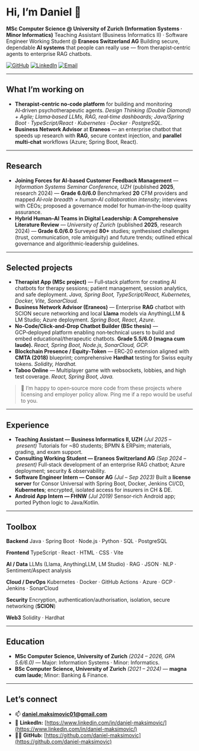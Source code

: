 # Hi, I’m Daniel 👋

**MSc Computer Science @ University of Zurich (Information Systems · Minor Informatics)**
Teaching Assistant (Business Informatics II) · Software Engineer Working Student @ **Eraneos Switzerland AG**
Building secure, dependable **AI systems** that people can really use — from therapist‑centric agents to enterprise RAG chatbots.

[![GitHub](https://img.shields.io/badge/GitHub-daniel--maksimovic-181717?logo=github)](https://github.com/daniel-maksimovic)
[![LinkedIn](https://img.shields.io/badge/LinkedIn-daniel--maksimovic-0A66C2?logo=linkedin\&logoColor=white)](https://www.linkedin.com/in/daniel-maksimovic/)
[![Email](https://img.shields.io/badge/Email-daniel.maksimovic01%40gmail.com-D14836?logo=gmail\&logoColor=white)](mailto:daniel.maksimovic01@gmail.com)

---

## What I’m working on

* **Therapist‑centric no‑code platform** for building and monitoring AI‑driven psychotherapeutic agents.
  *Design Thinking (Double Diamond) + Agile; Llama‑based LLMs, RAG, real‑time dashboards; Java/Spring Boot · TypeScript/React · Kubernetes · Docker · PostgreSQL.*
* **Business Network Advisor** at **Eraneos** — an enterprise chatbot that speeds up research with **RAG**, secure context injection, and **parallel multi‑chat** workflows (Azure; Spring Boot, React).

---

## Research

* **Joining Forces for AI‑based Customer Feedback Management** — *Information Systems Seminar Conference, UZH* (published **2025**, research 2024) — **Grade 6.0/6.0**
  Benchmarked **20** CFM providers and mapped *AI‑role breadth × human‑AI collaboration intensity*; interviews with CEOs; proposed a governance model for human‑in‑the‑loop quality assurance.
* **Hybrid Human–AI Teams in Digital Leadership: A Comprehensive Literature Review** — *University of Zurich* (published **2025**, research 2024) — **Grade 6.0/6.0**
  Surveyed **80+** studies; synthesised challenges (trust, communication, role ambiguity) and future trends; outlined ethical governance and algorithmic‑leadership guidelines.

---

## Selected projects

* **Therapist App (MSc project)** — Full‑stack platform for creating AI chatbots for therapy sessions; patient management, session analytics, and safe deployment.
  *Java, Spring Boot, TypeScript/React, Kubernetes, Docker, Vite, SonarCloud.*
* **Business Network Advisor (Eraneos)** — Enterprise **RAG** chatbot with SCION secure networking and local **Llama** models via AnythingLLM & LM Studio; Azure deployment.
  *Spring Boot, React, Azure.*
* **No‑Code/Click‑and‑Drop Chatbot Builder (BSc thesis)** — GCP‑deployed platform enabling non‑technical users to build and embed educational/therapeutic chatbots. **Grade 5.5/6.0 (magna cum laude).**
  *React, Spring Boot, Node.js, SonarCloud, GCP.*
* **Blockchain Presence / Equity‑Token** — ERC‑20 extension aligned with **CMTA (2018)** blueprint; comprehensive **Hardhat** testing for Swiss equity tokens.
  *Solidity, Hardhat.*
* **Taboo Online** — Multiplayer game with websockets, lobbies, and high test coverage.
  *React, Spring Boot, Java.*

> 🔎 I’m happy to open‑source more code from these projects where licensing and employer policy allow. Ping me if a repo would be useful to you.

---

## Experience

* **Teaching Assistant — Business Informatics II, UZH** *(Jul 2025 – present)*
  Tutorials for \~80 students; BPMN & ERPsim; materials, grading, and exam support.
* **Consulting Working Student — Eraneos Switzerland AG** *(Sep 2024 – present)*
  Full‑stack development of an enterprise RAG chatbot; Azure deployment; security & observability.
* **Software Engineer Intern — Consor AG** *(Jul – Sep 2023)*
  Built a **license server** for Consor Universal with Spring Boot, Docker, Jenkins CI/CD, **Kubernetes**; encrypted, isolated access for insurers in CH & DE.
* **Android App Intern — FHNW** *(Jul 2019)*
  Sensor‑rich Android app; ported Python logic to Java/Kotlin.

---

## Toolbox

**Backend**
Java · Spring Boot · Node.js · Python · SQL · PostgreSQL

**Frontend**
TypeScript · React · HTML · CSS · Vite

**AI / Data**
LLMs (Llama, AnythingLLM, LM Studio) · RAG · JSON · NLP · Sentiment/Aspect analysis

**Cloud / DevOps**
Kubernetes · Docker · GitHub Actions · Azure · GCP · Jenkins · SonarCloud

**Security**
Encryption, authentication/authorisation, isolation, secure networking (**SCION**)

**Web3**
Solidity · Hardhat

---

## Education

* **MSc Computer Science, University of Zurich** *(2024 – 2026, GPA 5.6/6.0)* — Major: Information Systems · Minor: Informatics.
* **BSc Computer Science, University of Zurich** *(2021 – 2024)* — **magna cum laude**; Minor: Banking & Finance.

---

## Let’s connect

* 📫 **[daniel.maksimovic01@gmail.com](mailto:daniel.maksimovic01@gmail.com)**
* 💼 **LinkedIn:** [https://www.linkedin.com/in/daniel-maksimovic/](https://www.linkedin.com/in/daniel-maksimovic/)
* 🧑‍💻 **GitHub:** [https://github.com/daniel-maksimovic](https://github.com/daniel-maksimovic)
